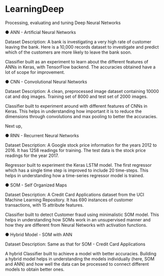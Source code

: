 # LearningDeep
Processing, evaluating and tuning Deep Neural Networks

● ANN - Artificial Neural Networks

Dataset Description: A bank is investigating a very high rate of customer leaving the bank. Here is a 10,000 records dataset to investigate and predict which of the customers are more likely to leave the bank soon.

Classifier built as an experiment to learn about the different features of ANNs in Keras, with TensorFlow backend. The accuracies obtained have a lot of scope for improvement.

● CNN - Convolutional Neural Networks

Dataset Description: A clean, preprocessed image dataset containing 10000 cat and dog images. Training set of 8000 and test set of 2000 images. 

Classifier built to experiment around with different features of CNNs in Keras. This helps in understanding how important it is to reduce the dimensions through convolutions and max pooling to better the accuracies.

Next up, 

● RNN - Recurrent Neural Networks

Dataset Description: A Google stock price information for the years 2012 to 2016. It has 1258 readings for training. The test data is the stock price readings for the year 2017. 

Regressor built to experiment the Keras LSTM model. The first regressor which has a single time step is improved to include 20 time-steps. This helps in understanding how a time-series regressor model is trained.

● SOM - Self Organized Maps

Dataset Description: A Credit Card Applications dataset from the UCI Machine Learning Repository. It has 690 instances of customer transactions, with 15 attribute features. 

Classifier built to detect Customer fraud using minimalistic SOM model. This helps in understanding how SOMs work in an unsupervised manner and how they are different from Neural Networks with activation functions.

● Hybrid Model - SOM with ANN

Dataset Description: Same as that for SOM - Credit Card Applications

A hybrid Classifier built to achieve a model with better accuracies. Building a hybrid model helps in understanding the models individually (here, SOM and ANN) and how well the data can be processed to connect different models to obtain better ones.


